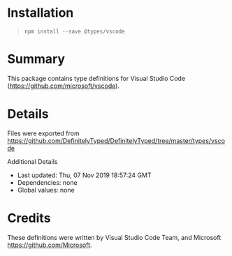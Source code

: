 # Installation
> `npm install --save @types/vscode`

# Summary
This package contains type definitions for Visual Studio Code (https://github.com/microsoft/vscode).

# Details
Files were exported from https://github.com/DefinitelyTyped/DefinitelyTyped/tree/master/types/vscode

Additional Details
 * Last updated: Thu, 07 Nov 2019 18:57:24 GMT
 * Dependencies: none
 * Global values: none

# Credits
These definitions were written by Visual Studio Code Team, and Microsoft <https://github.com/Microsoft>.
